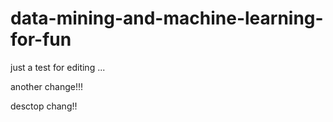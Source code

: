 # data-mining-and-machine-learning-for-fun

just a test for editing ...


another change!!!

desctop chang!!
